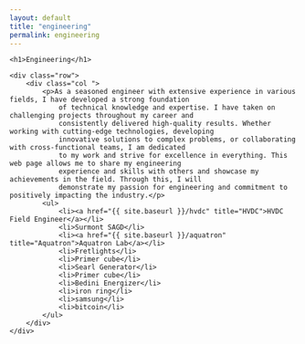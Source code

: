 ```yaml
---
layout: default
title: "engineering"
permalink: engineering
---
```


<div class="container mt-3">

    <h1>Engineering</h1>

    <div class="row">
        <div class="col ">
            <p>As a seasoned engineer with extensive experience in various fields, I have developed a strong foundation
                of technical knowledge and expertise. I have taken on challenging projects throughout my career and
                consistently delivered high-quality results. Whether working with cutting-edge technologies, developing
                innovative solutions to complex problems, or collaborating with cross-functional teams, I am dedicated
                to my work and strive for excellence in everything. This web page allows me to share my engineering
                experience and skills with others and showcase my achievements in the field. Through this, I will
                demonstrate my passion for engineering and commitment to positively impacting the industry.</p>
            <ul>
                <li><a href="{{ site.baseurl }}/hvdc" title="HVDC">HVDC Field Engineer</a></li>
                <li>Surmont SAGD</li>
                <li><a href="{{ site.baseurl }}/aquatron" title="Aquatron">Aquatron Lab</a></li>
                <li>Fretlights</li>
                <li>Primer cube</li>
                <li>Searl Generator</li>
                <li>Primer cube</li>
                <li>Bedini Energizer</li>
                <li>iron ring</li>
                <li>samsung</li>
                <li>bitcoin</li>
            </ul>
        </div>
    </div>
</div>
